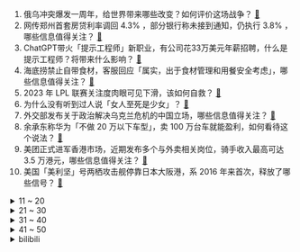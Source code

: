 1. 俄乌冲突爆发一周年，给世界带来哪些改变？如何评价这场战争？ [:link:](https://www.zhihu.com/question/585240364)
2. 网传郑州首套房贷利率调回 4.3% ，部分银行称未接到通知，仍执行 3.8% ，哪些信息值得关注？ [:link:](https://www.zhihu.com/question/585777370)
3. ChatGPT带火「提示工程师」新职业，有公司花33万美元年薪招聘，什么是提示工程师？将带来什么影响？ [:link:](https://www.zhihu.com/question/585797590)
4. 海底捞禁止自带食材，客服回应「属实，出于食材管理和用餐安全考虑」，哪些信息值得关注？ [:link:](https://www.zhihu.com/question/585791598)
5. 2023 年 LPL 联赛关注度肉眼可见下滑，该如何自救？ [:link:](https://www.zhihu.com/question/585748158)
6. 为什么没有听到过人说「女人至死是少女」？ [:link:](https://www.zhihu.com/question/585400980)
7. 外交部发布关于政治解决乌克兰危机的中国立场，哪些信息值得关注？ [:link:](https://www.zhihu.com/question/585943149)
8. 余承东称华为「不做 20 万以下车型」，卖 100 万台车就能盈利，如何看待这个说法？ [:link:](https://www.zhihu.com/question/585518478)
9. 美团正式进军香港市场，近期发布多个与外卖相关岗位，骑手收入最高可达 3.5 万港元，哪些信息值得关注？ [:link:](https://www.zhihu.com/question/585333292)
10. 美国「美利坚」号两栖攻击舰停靠日本大阪港，系 2016 年来首次，释放了哪些信号？ [:link:](https://www.zhihu.com/question/585115504)
<details>
<summary>11 ~ 20</summary>

11. 杭州拟向二孩家庭一次性发放补助 5000 元，向三孩家庭一次性发放 20000 元，将带来哪些影响？ [:link:](https://www.zhihu.com/question/585573198)
12. 如何看待乌克兰要求各游戏平台限制《原子之心》在全球的销售，称俄企赞助，其游戏收益可能用于对乌的战争？ [:link:](https://www.zhihu.com/question/585584161)
13. 如何看待日媒报道「韩国家庭 8.9 年收入才能买房」，称「此或是韩国出生率新低原因之一」？ [:link:](https://www.zhihu.com/question/585786785)
14. 美媒体人爆拜登曾提「毁灭台湾计划」，如何看待这一消息的真实性？透露了哪些问题？ [:link:](https://www.zhihu.com/question/585755663)
15. 美国得州鼓励民众上缴枪支，如何评价这一举措？能否有助于减少当地枪击事件的数量？ [:link:](https://www.zhihu.com/question/585811981)
16. 《权力的游戏》：黑水河战役，为什么感觉力挽狂澜的人是泰温，而不是小恶魔 ？ [:link:](https://www.zhihu.com/question/585024288)
17. 俄将申请国际空间站俄舱段使用期限延至 2028 年，你对国际空间站未来发展持何种看法？ [:link:](https://www.zhihu.com/question/585632455)
18. 联大通过涉乌「和平公式」决议草案，中方呼吁尽快实现停火止战，俄乌局势将会如何发展？ [:link:](https://www.zhihu.com/question/585937644)
19. 为什么一个班有差生有优秀生，是孩子自己的原因还是老师的原因？ [:link:](https://www.zhihu.com/question/573707392)
20. 如何从军事角度评价过去一年的俄乌战局？哪些重要节点令你印象深刻？俄乌冲突何时能按下「休止符」？ [:link:](https://www.zhihu.com/question/585316382)
</details>
<details>
<summary>21 ~ 30</summary>

21. 2023德班世乒赛选拔赛男单决赛马龙三比零战胜樊振东，如何评价此场比赛？ [:link:](https://www.zhihu.com/question/585871589)
22. 桃李面包被曝「吃出刀片」，公司公告称「排除在生产过程中存在金属刀片的可能性，已报警」，具体情况如何？ [:link:](https://www.zhihu.com/question/585119685)
23. 视力5.0以上能做哪些超级职业？ [:link:](https://www.zhihu.com/question/584391209)
24. 有哪些可以提升膝盖周围肌肉力量的运动？ [:link:](https://www.zhihu.com/question/583667342)
25. 拜登离开波兰上飞机时摔倒，拜登身体状况如何？ [:link:](https://www.zhihu.com/question/585734430)
26. 为什么马云禄、吕玲绮这两个正史中无记载的人物会被大量运用在了三国类游戏和同人小说中？ [:link:](https://www.zhihu.com/question/26942819)
27. 如何看待「 58 岁清华毕业低龄老人找不到超 5000 元工作」一事？老年人再就业能做些什么？ [:link:](https://www.zhihu.com/question/585743500)
28. 有哪些适合租房使用的小家电推荐？ [:link:](https://www.zhihu.com/question/584235535)
29. 梁万年表示「我国本轮疫情已经基本结束，感染零星局部散发」，如何看待这一说法？依据是什么？ [:link:](https://www.zhihu.com/question/585784999)
30. 如果有一个按钮，按下去后你可以得到一亿人民币，但米哈游的所有用户数据会被彻底删除无法找回，你会按吗？ [:link:](https://www.zhihu.com/question/585478970)
</details>
<details>
<summary>31 ~ 40</summary>

31. 月收入4万新台币在台湾属于高收入吗? [:link:](https://www.zhihu.com/question/584366738)
32. 为什么大部分高铁二等座比软卧贵，软卧却买不了学生票？? [:link:](https://www.zhihu.com/question/584280542)
33. 《狂飙》里安欣为啥越活越怂了？ [:link:](https://www.zhihu.com/question/580199099)
34. 阿水直播称「我新人时打的是巅峰 Uzi，现在新人打的都是年近半百的我和 lwx」，如何看待这段话？ [:link:](https://www.zhihu.com/question/585532792)
35. 2 月 23 日世预赛，中国男篮 71:59 哈萨克斯坦男篮，周琦 16+12，如何评价本场比赛？ [:link:](https://www.zhihu.com/question/585602844)
36. HR问我，一把手和二把手同时需要我，两者都在场，但又不能直接拒绝其中一个，我该怎么回答? [:link:](https://www.zhihu.com/question/584878120)
37. 我的女朋友在剧本杀里要被人亲吻，我能不让她参与吗？ [:link:](https://www.zhihu.com/question/568332577)
38. 什么样的人适合做心理咨询师? [:link:](https://www.zhihu.com/question/461284215)
39. 孩子上幼儿园前需注意什么？ [:link:](https://www.zhihu.com/question/580940294)
40. 内蒙古坍塌矿企曾 20 多次被罚，知情人称被埋者大部分为司机，涉事矿企将承担什么法律责任？ [:link:](https://www.zhihu.com/question/585724262)
</details>
<details>
<summary>41 ~ 50</summary>

41. L-15 将出口阿联酋，还有哪些信息值得关注？ [:link:](https://www.zhihu.com/question/585559016)
42. 成年人想从头学游泳，会很难学会吗？ [:link:](https://www.zhihu.com/question/585259989)
43. 为什么坚持每天跑步了，还是瘦不下来？ [:link:](https://www.zhihu.com/question/584936457)
44. 上班族怎么高效利用下班时间健身？ [:link:](https://www.zhihu.com/question/583243323)
45. 专家称 AIGC 可将元宇宙提前 10 年，如何看待这一观点？ [:link:](https://www.zhihu.com/question/585689785)
46. 人到中年才找到自己方向，现在努力还来得及吗？ [:link:](https://www.zhihu.com/question/584627794)
47. 如何选择适合自己训练的硬拉重量？ [:link:](https://www.zhihu.com/question/585026033)
48. 健身教练这个职位在健身房真的很重要吗？ [:link:](https://www.zhihu.com/question/584739664)
49. 世界上人口密度最大的地方是哪？ [:link:](https://www.zhihu.com/question/22963326)
50. 恋爱久了不容易结婚吗，为什么？ [:link:](https://www.zhihu.com/question/585575515)
</details><details>
<summary>bilibili</summary>

1. 饭店老板玉麒麟亲自下厨，却把茄子吃吐了？【还愿挑战ep17-京春锦府】 [:link:](//www.bilibili.com/video/BV15b4119748)
2. 阳光开朗，但是硬核“大男孩”🔥 [:link:](//www.bilibili.com/video/BV1Vs4y1b7Um)
3. 《原神》迪希雅角色PV——「沙际晨光」 [:link:](//www.bilibili.com/video/BV1vs4y1b7rU)
4. 00后玩B站 VS 10后玩B站 [:link:](//www.bilibili.com/video/BV1cy4y1f7Xt)
5. 《对接の小曲2.0》(官方版本） [:link:](//www.bilibili.com/video/BV1Eg4y1p7L7)
6. 【罗翔】面对网络暴力，法律真的无能为力吗？ [:link:](//www.bilibili.com/video/BV1wx4y1F73v)
7. 我的年度爱用实习生分享！黑心老板必看！ [:link:](//www.bilibili.com/video/BV1JM4y1Z7xt)
8. 震撼全球科学界！中国科学家革命性水稻突破！或将影响你我的饭碗！ [:link:](//www.bilibili.com/video/BV1RD4y137JP)
9. 《那年夏天，宁静的瑶》 [:link:](//www.bilibili.com/video/BV1iy4y1Z7sT)
10. 这 么 多 先 生 [:link:](//www.bilibili.com/video/BV1cY4y1U7LN)
<details>
<summary>11 ~ 20</summary>

11. 【One Last Chickens】再见了，所有的Ikun！ [:link:](//www.bilibili.com/video/BV1Ro4y1a7mW)
12. 荒野求生第一集【大结局】 [:link:](//www.bilibili.com/video/BV1Ny4y1f7u5)
13. 人性深度|| 惯性定律，人生成就高度的永恒密码 [:link:](//www.bilibili.com/video/BV1Tg4y1p7WX)
14. 大家好！我是星际争霸II新晋世界冠军——TIME，KZG.Oliveira，李培楠。B站，我来啦~ [:link:](//www.bilibili.com/video/BV1fY4y1m78U)
15. 我变异啦！！！！！ [:link:](//www.bilibili.com/video/BV1NY4y1U7iz)
16. 当生活都一切不顺扑面而来你该如何应对呢 [:link:](//www.bilibili.com/video/BV15j411V7TZ)
17. 古代美女合集 [:link:](//www.bilibili.com/video/BV1Xv4y1W7AH)
18. 《 四 川 冒 菜 全 套 配 方 》 [:link:](//www.bilibili.com/video/BV1ny4y1Z7t9)
19. 老师吃席 坐小孩那桌 [:link:](//www.bilibili.com/video/BV11M411J7cQ)
20. 鹰酱的粤江南探店，但是柯洁请客 [:link:](//www.bilibili.com/video/BV1Av4y1e7Bk)
</details>
<details>
<summary>21 ~ 30</summary>

21. 一个纪录片导演的惊悚春节 [:link:](//www.bilibili.com/video/BV1gs4y1h7Bb)
22. 徐 江 大 战 僵 尸 [:link:](//www.bilibili.com/video/BV1Vs4y1h7Ap)
23. 《 天 价 餐 厅 》 [:link:](//www.bilibili.com/video/BV1UD4y137Tz)
24. 2023淘宝丑东西！人类在审丑这件事情上又迈出了重要的一步！ [:link:](//www.bilibili.com/video/BV1dY4y1m7RF)
25. 尬聊03丨2次元和3次元，互不认识强行相亲有多尬？ [:link:](//www.bilibili.com/video/BV1js4y1b7sy)
26. 此时此刻一位高贵的公主正在享用她的美味晚餐 [:link:](//www.bilibili.com/video/BV1TY4y1U7HA)
27. 剑与战斧的对决！一名剑客的蜕化与救赎！ [:link:](//www.bilibili.com/video/BV1DM411J7SC)
28. 拿捏！在女友面前假装买了几百件衣服堆满屋子…再用酸黄瓜糖替换她的东西？她人傻了！ [:link:](//www.bilibili.com/video/BV1fj411G7TY)
29. 谁教你这样剪的？？！！ [:link:](//www.bilibili.com/video/BV1L54y1w774)
30. 停服的第四年，机甲们终于找到了回家的路 [:link:](//www.bilibili.com/video/BV1eM41177XV)
</details>
<details>
<summary>31 ~ 40</summary>

31. 拒绝答辩，吃点好的！漫威零差评佳作《马面雷神》第二章 [:link:](//www.bilibili.com/video/BV1yA411278n)
32. 我的敞篷马自达，会塞车吗？ [:link:](//www.bilibili.com/video/BV1Db411X7Ru)
33. 骑行穿越大兴安岭，沿途野生动物众多，还好找到一个安全的营地 [:link:](//www.bilibili.com/video/BV1584y1J742)
34. ChatGPT搭配闪击PPT三分钟生成PPT，你只需要输入一个标题 [:link:](//www.bilibili.com/video/BV1oj411G7QV)
35. 都觉得我们会输，呢万一侥幸取胜呢？ [:link:](//www.bilibili.com/video/BV17T411S7LQ)
36. 老爸只有1400块钱，要给我1000当学费 [:link:](//www.bilibili.com/video/BV1NM411J7x4)
37. 周杰伦：不止会躺平，周董的商业帝国到底有多大？ [:link:](//www.bilibili.com/video/BV1YM411A7dt)
38. 【半佛】米哈游正面临危险时刻 [:link:](//www.bilibili.com/video/BV1DM4y1f7bd)
39. 给你们乐死！ [:link:](//www.bilibili.com/video/BV1Px4y1F7AW)
40. 又上央视了。国家营养餐给偏远山区孩子带来了什么好处？ [:link:](//www.bilibili.com/video/BV13o4y1v7Ko)
</details>
<details>
<summary>41 ~ 50</summary>

41. 假装是外国人涨粉200万，凭借土味神曲《爱如火》火爆全网——网红娜娜的魔幻人生 [:link:](//www.bilibili.com/video/BV1Ej411P75b)
42. “相信我，三秒以后会很绝” [:link:](//www.bilibili.com/video/BV1qY4y1m7Fj)
43. 我和我那嘴硬的兄弟 [:link:](//www.bilibili.com/video/BV1Q24y1n7ZT)
44. 九转大肠：这把高端局！ [:link:](//www.bilibili.com/video/BV1UY4y1m7xm)
45. 电影最TOP：一口气看完《疾速》系列三部曲 [:link:](//www.bilibili.com/video/BV1Jo4y1Y7te)
46. 必 要 时 我 会 出 家 [:link:](//www.bilibili.com/video/BV1do4y1e7Ex)
47. 泰国随机探店挑战！！我承认进这家店，有赌的成分。 [:link:](//www.bilibili.com/video/BV1YD4y1G71d)
48. 绝对的恐怖游戏天花板！“灵魂出窍”的科学释义，《逃生》终极解说版 [:link:](//www.bilibili.com/video/BV1zM411c7BQ)
49. 假如被抓去大逃杀生存游戏的都是极度客气认生的社恐… [:link:](//www.bilibili.com/video/BV1xs4y1h773)
50. 丑开三度！《2023淘宝丑东西颁奖盛典》来了 [:link:](//www.bilibili.com/video/BV1JY411e7jP)
</details>
<details>
<summary>51 ~ 60</summary>

51. 谢天谢地终于找到脑子了 [:link:](//www.bilibili.com/video/BV1f54y1F7ms)
52. 小时候写的科幻作文实现了！！ [:link:](//www.bilibili.com/video/BV1P24y1W7Vc)
53. 投资65w开了个美怡家，看着赏心悦目，干的撕心裂肺 [:link:](//www.bilibili.com/video/BV1C24y1n7i7)
54. 《 大型社死现场 》 [:link:](//www.bilibili.com/video/BV1624y1H7b9)
55. 沉浸式查成绩 [:link:](//www.bilibili.com/video/BV1Z54y1F7zJ)
56. 【花小烙】指甲是怎么生长的？上面的白点竖纹是怎么回事？ [:link:](//www.bilibili.com/video/BV16s4y1b7fY)
57. 我恨《混沌武士》，它剥夺了我忍耐平庸动画的能力【银屏系】丨机核 [:link:](//www.bilibili.com/video/BV1JM4y1Z7Bt)
58. 这啥玩意？听说比龙肉还好吃？！ [:link:](//www.bilibili.com/video/BV1v24y1H7TV)
59. 张涛：我需要深呼吸！ [:link:](//www.bilibili.com/video/BV1DD4y137ve)
60. 每挖一个三米三，就做一件好事，帮助别人，快乐自己 [:link:](//www.bilibili.com/video/BV1bM411A7tJ)
</details>
<details>
<summary>61 ~ 70</summary>

61. 有田不减速，冻鱼砍一路，这期全是名场面！飙泪解说国产扫黑剧《狂飙》20~26 [:link:](//www.bilibili.com/video/BV1nA41117PA)
62. 乔尔艾莉分道扬镳？万字精讲《最后生还者》第6集（含剧集评价，彩蛋分享）【墨菲】 [:link:](//www.bilibili.com/video/BV1Nb41197qc)
63. 史无前例！我们爬上了中国最高树 [:link:](//www.bilibili.com/video/BV19b411X7GZ)
64. 拼夕夕3块钱一罐的“即食大鲍鱼”,你敢吃吗？？？ [:link:](//www.bilibili.com/video/BV1LY411e7md)
65. 学习是为了什么？这是他们的答案 [:link:](//www.bilibili.com/video/BV1Lv4y1s738)
66. 结束两年异地恋，同居后的我们反而不会爱了 [:link:](//www.bilibili.com/video/BV16D4y1G7Zv)
67. 【上野千鹤子】已识乾坤大，犹怜草木青 [:link:](//www.bilibili.com/video/BV1FA411m7e3)
68. 请把卧操打在我脸上！（本期视频管饱！） [:link:](//www.bilibili.com/video/BV1eM411J7jP)
69. 史上最变态冰箱！ [:link:](//www.bilibili.com/video/BV1DM411A71X)
70. 【阿斗】史上最冤屈“公务员”，得罪领导被贬下凡，还被妻子背叛！中国神话体系完全解析【羿禹篇】上 [:link:](//www.bilibili.com/video/BV1tv4y1s7kA)
</details>
<details>
<summary>71 ~ 80</summary>

71. 《原子之心》俄罗斯首款3A大作！最高难度全结局 俄语配音 [:link:](//www.bilibili.com/video/BV1tM411J7Ny)
72. 九死一生：记者假扮智障被卖进黑砖窑，一举解救30多名智障工 [:link:](//www.bilibili.com/video/BV19D4y1G7r4)
73. 像吗？像不像？ [:link:](//www.bilibili.com/video/BV1aM411c78s)
74. 简直不要太惨！！！哈哈哈！！！ [:link:](//www.bilibili.com/video/BV1884y1H7Ao)
75. 一个很变态...但可以拯救你破音嗓，有效改掉用喉咙唱歌的神仙教程 [:link:](//www.bilibili.com/video/BV1ox4y1c7p5)
76. 自我巨化 我的世界永恒的MC生存 二周目EP20 [:link:](//www.bilibili.com/video/BV1V84y1J7QY)
77. 京 海 运 动 会 1 [:link:](//www.bilibili.com/video/BV1d24y1n7DB)
78. 当村里只有老人，我成了所有人的“女儿” [:link:](//www.bilibili.com/video/BV13R4y1v7hC)
79. 三年没回国！假装快递小哥给英国爸妈惊喜，一家人抱头痛哭！ [:link:](//www.bilibili.com/video/BV17y4y1Z7TT)
80. 偷家偷到被系统警告，几千观众屏住呼吸，2023最精彩的一把翻盘局！ [:link:](//www.bilibili.com/video/BV1tA41127p5)
</details>
<details>
<summary>81 ~ 90</summary>

81. 人工鬼畜 无需后期《我叫王木生》 [:link:](//www.bilibili.com/video/BV1sg4y1p7vw)
82. 挑 战 死 亡 两 圈 半 [:link:](//www.bilibili.com/video/BV16v4y1Y7KK)
83. 暗信：弱化血手一开，闭着眼刮都能杀！ [:link:](//www.bilibili.com/video/BV1H84y1J7Yz)
84. 小学生英语流利对话国外网友 不卑不亢连回怼也保持了风度 [:link:](//www.bilibili.com/video/BV1qM411c7ta)
85. 我跟冰箱比变态？【原子之心】 [:link:](//www.bilibili.com/video/BV19A41127cH)
86. 这个游戏的结局终归是一场悲剧。〖游戏不止〗 [:link:](//www.bilibili.com/video/BV1FD4y1G7dq)
87. 叛 逆 期 [:link:](//www.bilibili.com/video/BV18v4y1s7br)
88. 乾坤烧鹅当然内有乾坤！是舞蹈！我在鹅肚子里面加了舞蹈 [:link:](//www.bilibili.com/video/BV1Lx4y1F7Ze)
89. 【low君】《光渊》：我不是等更新的人，我就是更新。 [:link:](//www.bilibili.com/video/BV1cY411e72J)
90. 一枪2000血！人头收割机！对手：中路一把龙狙！我没开玩笑！ [:link:](//www.bilibili.com/video/BV1TA4111775)
</details>
<details>
<summary>91 ~ 100</summary>

91. 刷到这个视频的人，你可以怀疑自己的精神状态了！ [:link:](//www.bilibili.com/video/BV1Hy4y1Z7Bh)
92. 论抓马，花少在它面前都得让让道，素人明星旅游整活节目天花板 [:link:](//www.bilibili.com/video/BV1AA4111753)
93. 犹豫摇 [:link:](//www.bilibili.com/video/BV1ov4y1W7kV)
94. 全民吃草，是怎么把一个国家吃废的？ [:link:](//www.bilibili.com/video/BV1yy4y1Z752)
95. 华农兄弟：鱼塘漏水，原来是这货弄的，把它煮了 [:link:](//www.bilibili.com/video/BV16Y411e7Rc)
96. 仨战士居然在自助日料店堆盘子！ [:link:](//www.bilibili.com/video/BV1qM411A7Yu)
97. 【刘谦魔术课】2023第一课！没看过拜年纪的别点开！ [:link:](//www.bilibili.com/video/BV1PD4y1G7J7)
98. “每当我撑不下去，就会打开这个视频！” [:link:](//www.bilibili.com/video/BV1V24y1W7mQ)
99. 【时代少年团】《浅炸一下吧！》13：回忆“沙” [:link:](//www.bilibili.com/video/BV1zM411J7wj)
100. “成年猫的世界，没有容易二字” [:link:](//www.bilibili.com/video/BV1rg4y1n721)
</details></details>